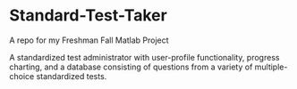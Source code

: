 # Standard-Test-Taker
A repo for my Freshman Fall Matlab Project

A standardized test administrator with user-profile functionality, progress charting, and a database consisting of questions from a variety of multiple-choice standardized tests.
